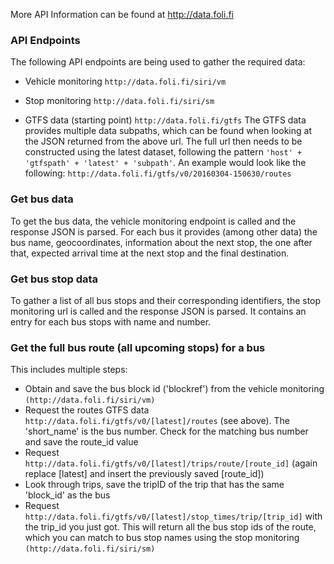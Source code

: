 More API Information can be found at http://data.foli.fi

### API Endpoints
The following API endpoints are being used to gather the required data:

- Vehicle monitoring 
`http://data.foli.fi/siri/vm`

- Stop monitoring
`http://data.foli.fi/siri/sm`

- GTFS data (starting point)
`http://data.foli.fi/gtfs`
The GTFS data provides multiple data subpaths, which can be found when looking at the JSON returned from the above url. The full url then needs to be constructed using the latest dataset, following the pattern `'host' + 'gtfspath' + 'latest' + 'subpath'`. An example would look like the following: `http://data.foli.fi/gtfs/v0/20160304-150630/routes`




### Get bus data
To get the bus data, the vehicle monitoring endpoint is called and the response JSON is parsed.
For each bus it provides (among other data) the bus name, geocoordinates, information about the next stop, the one after that, expected arrival time at the next stop and the final destination.


### Get bus stop data
To gather a list of all bus stops and their corresponding identifiers, the stop monitoring url is called and the response JSON is parsed. It contains an entry for each bus stops with name and number.


### Get the full bus route (all upcoming stops) for a bus 
This includes multiple steps:
 - Obtain and save the bus block id ('blockref') from the vehicle monitoring `(http://data.foli.fi/siri/vm)`
 - Request the routes GTFS data `http://data.foli.fi/gtfs/v0/[latest]/routes` (see above). The 'short_name' is the bus number. Check for the matching bus number and save the route_id value
 - Request `http://data.foli.fi/gtfs/v0/[latest]/trips/route/[route_id]` (again replace [latest] and insert the previously saved [route_id])
 - Look through trips, save the tripID of the trip that has the same 'block_id' as the bus
 - Request `http://data.foli.fi/gtfs/v0/[latest]/stop_times/trip/[trip_id]` with the trip_id you just got. This will return all the bus stop ids of the route, which you can match to bus stop names using the stop monitoring `(http://data.foli.fi/siri/sm)`